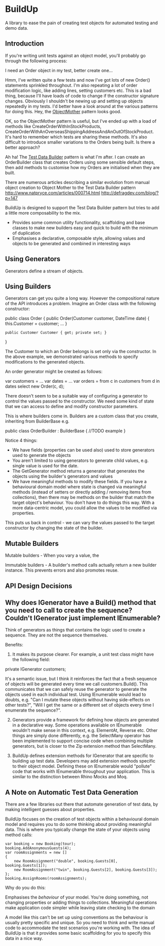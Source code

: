 BuildUp
=======

A library to ease the pain of creating test objects for automated testing and demo data.

Introduction
------------

If you're writing unit tests against an object model, you'll probably go through the following process:

I need an Order object in my test, better create one...

Hmm, I've written quite a few tests and now I've got lots of new Order() statements sprinkled throughout. I'm also repeating a lot of order modification logic, like adding lines, setting customers etc. This is a bad thing, because I'll have loads of code to change if the constructor signature changes.  Obviously I shouldn't be newing up and setting up objects repeatedly in my tests. I'd better have a look around at the various patterns for doing this. Hey, the [ObjectMother](http://martinfowler.com/bliki/ObjectMother.html) pattern looks good. 

OK, so the ObjectMother pattern is useful, but I've ended up with a load of methods like CreateOrderWithInStockProducts, 
CreateOrderWithAnOverseasShippingAddressAndAnOutOfStockProduct. It's hard to remember which tests are sharing these methods. It's also difficult to introduce smaller variations to the Orders being built. Is there a better approach?

Ah ha! The [Test Data Builder](http://c2.com/cgi/wiki?TestDataBuilder) pattern is what I'm after. I can create an OrderBuilder class that creates Orders using some sensible default steps, then add methods to customise how my Orders are initialised when they are built.

There are numerous articles describing a similar evolution from manual object creation to Object Mother to the Test Data Builder pattern http://www.natpryce.com/articles/000714.html http://defragdev.com/blog/?p=147

BuildUp is designed to support the Test Data Builder pattern but tries to add a little more composability to the mix.

- Provides some common utility functionality, scaffolding and base classes to make new builders easy and quick to build with the minimum of duplication
- Emphasises a declarative, composable style, allowing values and objects to be generated and combined in interesting ways


Using Generators
----------------

Generators define a stream of objects.




Using Builders
--------------

Generators can get you quite a long way. However the compositional nature of the API introduces a problem. Imagine an Order class with the following constructor: 

public class Order 
{
    public Order(Customer customer, DateTime date) 
    {
        this.Customer = customer;
        ...
    }

    public Customer Customer { get; private set; }
}

The Customer to which an Order belongs is set only via the constructor. In the above example, we demonstrated various methods to specify modifications to the generated objects. 

An order generator might be created as follows:

var customers = ...
var dates = ...
var orders = from c in customers
    from d in dates
    select new Order(c, d);

There doesn't seem to be a suitable way of configuring a generator to control the values passed to the constructor. We need some kind of state that we can access to define and modify constructor parameters.

This is where builders come in. Builders are a custom class that you create, inheriting from BuilderBase<T> e.g. 

public class OrderBuilder : BuilderBase<T>
{
 //TODO example
}

Notice 4 things:
- We have fields (properties can be used also) used to store generators used to generate the objects
- You aren't limited to using generators to generate child values, e.g. single value is used for the date.
- The GetGenerator method returns a generator that generates the objects using the builder's generators and values
- We have meaningful methods to modify these fields. If you have a behavioural domain model where state is changed via meaningful methods (instead of setters or directly adding / removing items from collections), then there may be methods on the builder that match the target object's behaviour. You don't have to do things this way. With a more data-centric model, you could allow the values to be modified via properties.

This puts us back in control - we can vary the values passed to the target constructor by changing the state of the builder.

Mutable Builders
----------------
Mutable builders - When you vary a value, the 

Immutable builders - A builder's method calls actually return a new builder instance. This prevents errors and also promotes reuse.



API Design Decisions
--------------------

Why does IGenerator<T> have a Build() method that you need to call to create the sequence? Couldn't IGenerator<T> just implement IEnumerable<T>?
-------------------------------------------------------------------------------------------------

Think of generators as things that contains the logic used to create a sequence. They are not the sequence themselves.

Benefits:

1. It makes its purpose clearer. For example, a unit test class might have the following field:

private IGenerator<Customer> customers;

It's a semantic issue, but I think it reinforces the fact that a fresh sequence of objects will be generated every time we call customers.Build(). This communicates that we can safely reuse the generator to generate the objects used in each individual test. Using IEnumerable would lead to doubts, e.g. "Can I mutate these objects without having side-effects on other tests?", "Will I get the same or a different set of objects every time I enumerate the sequence?".

2. Generators provide a framework for defining how objects are generated in a declarative way. Some operations available on IEnumerable wouldn't make sense in this context, e.g. ElementAt, Reverse etc. Other things are simply done differently, e.g. the SelectMany operator has been implemented to support concise code when combining multiple generators, but is closer to the Zip extension method than SelectMany.

3. BuildUp defines extension methods for IGenerator<T> that are specific to building up test data. Developers may add extension methods specific to their object model. Defining these on IEnumerable<T> would "pollute" code that works with IEnumerable<T> throughout your application. This is similar to the distinction between Rhino Mocks and Moq.


A Note on Automatic Test Data Generation
----------------------------------------

There are a few libraries out there that automate generation of test data, by making intelligent guesses about properties.

BuildUp focuses on the creation of test objects within a behavioural domain model and requires you to do some thinking about providing meaningful data. This is where you typically change the state
of your objects using method calls:

```
var booking = new Booking(tour);
booking.AddAnonymousGuests(4);
var roomAssignments = new []
{
	new RoomAssignment("double", booking.Guests[0], booking.Guests[1]);
	new RoomAssignment("twin", booking.Guests[2], booking.Guests[3]);
};
booking.AssignRooms(roomAssignments);
```

Why do you do this:

Emphasises the _behaviour_ of your model. You're doing something, not changing properties or adding things to collections.
Meaningful operations make application code simpler while leaving state checking to the domain

A model like this can't be set up using conventions as the behaviour is usually pretty specific and unique. So you need to think and write manual code to accommodate the test scenarios you're working with. The idea of BuildUp is that it provides some basic scaffolding for you to specify this data in a nice way.



